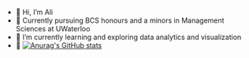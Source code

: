 - 👋 Hi, I’m Ali
- 👀 Currently pursuing BCS honours and a minors in Management Sciences at UWaterloo
- 🌱 I’m currently learning and exploring data analytics and visualization
- 💞️ [![Anurag's GitHub stats](https://github-readme-stats.vercel.app/api?username=ali765605)](https://github.com/ali765605/github-readme-stats)


<!---
ali765605/ali765605 is a ✨ special ✨ repository because its `README.md` (this file) appears on your GitHub profile.
You can click the Preview link to take a look at your changes.
--->
